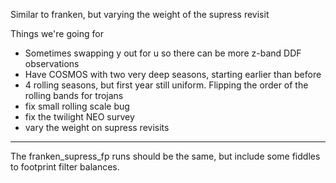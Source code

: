 Similar to franken, but varying the weight of the supress revisit

Things we're going for

* Sometimes swapping y out for u so there can be more z-band DDF observations
* Have COSMOS with two very deep seasons, starting earlier than before
* 4 rolling seasons, but first year still uniform. Flipping the order of the rolling bands for trojans
* fix small rolling scale bug
* fix the twilight NEO survey
* vary the weight on supress revisits

---------

The franken_supress_fp runs should be the same, but include some fiddles to footprint filter balances.